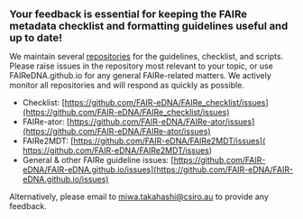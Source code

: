 <span style="font-size:18px; font-weight:bold;">Your feedback is essential for keeping the FAIRe metadata checklist and formatting guidelines useful and up to date!</span>


We maintain several [repositories](https://github.com/orgs/FAIR-eDNA/repositories) for the guidelines, checklist, and scripts. Please raise issues in the repository most relevant to your topic, or use FAIReDNA.github.io for any general FAIRe-related matters. We actively monitor all repositories and will respond as quickly as possible.

-	Checklist: [https://github.com/FAIR-eDNA/FAIRe_checklist/issues](https://github.com/FAIR-eDNA/FAIRe_checklist/issues)
-	FAIRe-ator: [https://github.com/FAIR-eDNA/FAIRe-ator/issues](https://github.com/FAIR-eDNA/FAIRe-ator/issues)
-	FAIRe2MDT: [https://github.com/FAIR-eDNA/FAIRe2MDT/issues]( https://github.com/FAIR-eDNA/FAIRe2MDT/issues)
-	General & other FAIRe guideline issues: [https://github.com/FAIR-eDNA/FAIR-eDNA.github.io/issues](https://github.com/FAIR-eDNA/FAIR-eDNA.github.io/issues)


Alternatively, please email to <a href="mailto:miwa.takahashi@csiro.au">miwa.takahashi@csiro.au</a> to provide any feedback.
